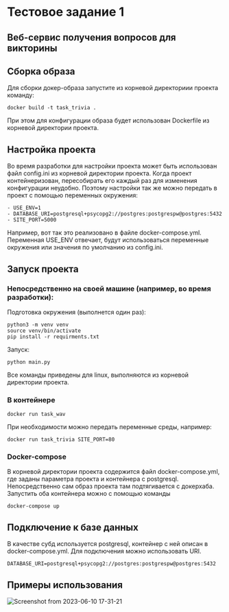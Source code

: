 # Тестовое задание 1
## Веб-сервис получения вопросов для викторины

 ## Cборка образа
 Для сборки докер-образа запустите из корневой директориии проекта команду:
 ```
docker build -t task_trivia .
 ```
 При этом для конфигурации образа будет использован Dockerfile из корневой директории проекта.

 ## Настройка проекта
 Во время разработки для настройки проекта может быть использован файл config.ini из корневой директории проекта.
 Когда проект контейнеризован, пересобирать его каждый раз для изменения конфигурации неудобно. Поэтому настройки так же можно передать в проект с помощью переменных окружения:
 ```
- USE_ENV=1
- DATABASE_URI=postgresql+psycopg2://postgres:postgrespw@postgres:5432
- SITE_PORT=5000
 ```
 Например, вот так это реализовано в файле docker-compose.yml.
 Переменная USE_ENV отвечает, будут использоваться переменные окружения или значения по умолчанию из config.ini.

## Запуск проекта
### Непосредственно на своей машине (например, во время разработки):
Подготовка окружения (выполнется один раз):
```
python3 -m venv venv
source venv/bin/activate
pip install -r requirments.txt
```
Запуск:
```
python main.py
```
Все команды приведены для linux, выполняются из корневой директории проекта.
### В контейнере
```
docker run task_wav 
```
При необходимости можно передать переменные среды, например:
```
docker run task_trivia SITE_PORT=80
```


### Docker-compose
В корневой директории проекта содержится файл docker-compose.yml, где заданы параметра проекта и контейнера с postgresql. Непосредственно сам образ проекта там подтягивается с докерхаба. Запустить оба контейнера можно с помощью команды
```
docker-compose up
```

## Подключение к базе данных
В качестве субд используется postgresql, контейнер с ней описан в docker-compose.yml.
Для подключения можно использовать URI.
```
DATABASE_URI=postgresql+psycopg2://postgres:postgrespw@postgres:5432
```

 ## Примеры использования
 ![Screenshot from 2023-06-10 17-31-21](https://github.com/Bobako/task_trivia/assets/52820434/22f72ebc-e412-431e-8f67-0e1bbfb9d59c)

